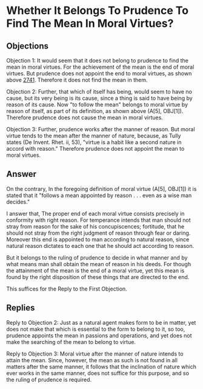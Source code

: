 # Whether It Belongs To Prudence To Find The Mean In Moral Virtues?

## Objections

Objection 1: It would seem that it does not belong to prudence to find the mean in moral virtues. For the achievement of the mean is the end of moral virtues. But prudence does not appoint the end to moral virtues, as shown above [2741](A[6]). Therefore it does not find the mean in them.

Objection 2: Further, that which of itself has being, would seem to have no cause, but its very being is its cause, since a thing is said to have being by reason of its cause. Now "to follow the mean" belongs to moral virtue by reason of itself, as part of its definition, as shown above (A[5], OBJ[1]). Therefore prudence does not cause the mean in moral virtues.

Objection 3: Further, prudence works after the manner of reason. But moral virtue tends to the mean after the manner of nature, because, as Tully states (De Invent. Rhet. ii, 53), "virtue is a habit like a second nature in accord with reason." Therefore prudence does not appoint the mean to moral virtues.

## Answer

On the contrary, In the foregoing definition of moral virtue (A[5], OBJ[1]) it is stated that it "follows a mean appointed by reason . . . even as a wise man decides."

I answer that, The proper end of each moral virtue consists precisely in conformity with right reason. For temperance intends that man should not stray from reason for the sake of his concupiscences; fortitude, that he should not stray from the right judgment of reason through fear or daring. Moreover this end is appointed to man according to natural reason, since natural reason dictates to each one that he should act according to reason.

But it belongs to the ruling of prudence to decide in what manner and by what means man shall obtain the mean of reason in his deeds. For though the attainment of the mean is the end of a moral virtue, yet this mean is found by the right disposition of these things that are directed to the end.

This suffices for the Reply to the First Objection.

## Replies

Reply to Objection 2: Just as a natural agent makes form to be in matter, yet does not make that which is essential to the form to belong to it, so too, prudence appoints the mean in passions and operations, and yet does not make the searching of the mean to belong to virtue.

Reply to Objection 3: Moral virtue after the manner of nature intends to attain the mean. Since, however, the mean as such is not found in all matters after the same manner, it follows that the inclination of nature which ever works in the same manner, does not suffice for this purpose, and so the ruling of prudence is required.